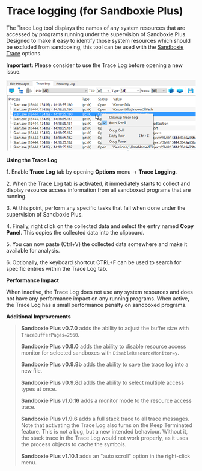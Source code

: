 # Trace logging (for Sandboxie Plus)

The Trace Log tool displays the names of any system resources that are accessed by programs running under the supervision of Sandboxie Plus. Designed to make it easy to identify those system resources which should be excluded from sandboxing, this tool can be used with the [Sandboxie Trace](../Content/SandboxieTrace.md) options.

**Important:** Please consider to use the Trace Log before opening a new issue.

![](../Media/TraceLog.png)

**Using the Trace Log**

1\. Enable **Trace Log** tab by opening **Options** menu -> **Trace Logging**.

2\. When the Trace Log tab is activated, it immediately starts to collect and display resource access information from all sandboxed programs that are running.

3\. At this point, perform any specific tasks that fail when done under the supervision of Sandboxie Plus.

4\. Finally, right click on the collected data and select the entry named **Copy Panel**. This copies the collected data into the clipboard.

5\. You can now paste (Ctrl+V) the collected data somewhere and make it available for analysis.

6\. Optionally, the keyboard shortcut CTRL+F can be used to search for specific entries within the Trace Log tab.

**Performance Impact**

When inactive, the Trace Log does not use any system resources and does not have any performance impact on any running programs. When active, the Trace Log has a small performance penalty on sandboxed programs.

**Additional Improvements**

> **Sandboxie Plus v0.7.0** adds the ability to adjust the buffer size with `TraceBufferPages=2560`.
>
> **Sandboxie Plus v0.8.0** adds the ability to disable resource access monitor for selected sandboxes with `DisableResourceMonitor=y`.
>
> **Sandboxie Plus v0.9.8b** adds the ability to save the trace log into a new file.
>
> **Sandboxie Plus v0.9.8d** adds the ability to select multiple access types at once.
>
> **Sandboxie Plus v1.0.16** adds a monitor mode to the resource access trace.
>
> **Sandboxie Plus v1.9.6** adds a full stack trace to all trace messages. Note that activating the Trace Log also turns on the Keep Terminated feature. This is not a bug, but a new intended behaviour. Without it, the stack trace in the Trace Log would not work properly, as it uses the process objects to cache the symbols.
>
> **Sandboxie Plus v1.10.1** adds an "auto scroll" option in the right-click menu.
